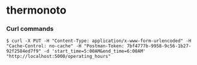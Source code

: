 # thermonoto

### Curl commands

    $ curl -X PUT -H "Content-Type: application/x-www-form-urlencoded" -H "Cache-Control: no-cache" -H "Postman-Token: 7bf4777b-9958-9c56-1b27-92f2584ed7f9" -d 'start_time=5:00AM&end_time=6:00AM' "http://localhost:5000/operating_hours"
